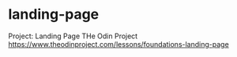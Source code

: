 # landing-page
Project: Landing Page
THe Odin Project
https://www.theodinproject.com/lessons/foundations-landing-page